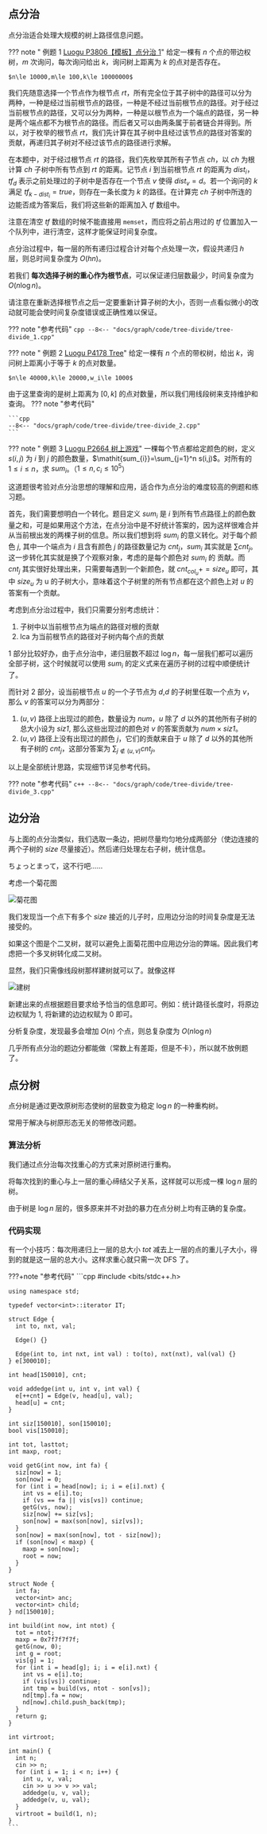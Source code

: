## 点分治

点分治适合处理大规模的树上路径信息问题。

??? note " 例题 1 [Luogu P3806【模板】点分治 1](https://www.luogu.com.cn/problem/P3806)"
    给定一棵有 $n$ 个点的带边权树，$m$ 次询问，每次询问给出 $k$，询问树上距离为 $k$ 的点对是否存在。
    
    $n\le 10000,m\le 100,k\le 10000000$

我们先随意选择一个节点作为根节点 $\mathit{rt}$，所有完全位于其子树中的路径可以分为两种，一种是经过当前根节点的路径，一种是不经过当前根节点的路径。对于经过当前根节点的路径，又可以分为两种，一种是以根节点为一个端点的路径，另一种是两个端点都不为根节点的路径。而后者又可以由两条属于前者链合并得到。所以，对于枚举的根节点 $rt$，我们先计算在其子树中且经过该节点的路径对答案的贡献，再递归其子树对不经过该节点的路径进行求解。

在本题中，对于经过根节点 $\mathit{rt}$ 的路径，我们先枚举其所有子节点 $\mathit{ch}$，以 $\mathit{ch}$ 为根计算 $\mathit{ch}$ 子树中所有节点到 $\mathit{rt}$ 的距离。记节点 $i$ 到当前根节点 $rt$ 的距离为 $\mathit{dist}_i$，$\mathit{tf}_{d}$ 表示之前处理过的子树中是否存在一个节点 $v$ 使得 $\mathit{dist}_v=d$。若一个询问的 $k$ 满足 $tf_{k-\mathit{dist}_i}=true$，则存在一条长度为 $k$ 的路径。在计算完 $\mathit{ch}$ 子树中所连的边能否成为答案后，我们将这些新的距离加入 $\mathit{tf}$ 数组中。

注意在清空 $\mathit{tf}$ 数组的时候不能直接用 `memset`，而应将之前占用过的 $\mathit{tf}$ 位置加入一个队列中，进行清空，这样才能保证时间复杂度。

点分治过程中，每一层的所有递归过程合计对每个点处理一次，假设共递归 $h$ 层，则总时间复杂度为 $O(hn)$。

若我们 **每次选择子树的重心作为根节点**，可以保证递归层数最少，时间复杂度为 $O(n\log n)$。

请注意在重新选择根节点之后一定要重新计算子树的大小，否则一点看似微小的改动就可能会使时间复杂度错误或正确性难以保证。

??? note "参考代码"
    ```cpp
    --8<-- "docs/graph/code/tree-divide/tree-divide_1.cpp"
    ```

??? note " 例题 2 [Luogu P4178 Tree](https://www.luogu.com.cn/problem/P4178)"
    给定一棵有 $n$ 个点的带权树，给出 $k$，询问树上距离小于等于 $k$ 的点对数量。
    
    $n\le 40000,k\le 20000,w_i\le 1000$

由于这里查询的是树上距离为 $[0,k]$ 的点对数量，所以我们用线段树来支持维护和查询。
??? note "参考代码"

    ```cpp
    --8<-- "docs/graph/code/tree-divide/tree-divide_2.cpp"
    ```

??? note " 例题 3 [Luogu P2664 树上游戏](https://www.luogu.com.cn/problem/P2664)"
    一棵每个节点都给定颜色的树，定义 $s(i,j)$ 为 $\mathit{i}$ 到 $\mathit{j}$ 的颜色数量，$\mathit{sum_{i}}=\sum_{j=1}^n s(i,j)$。对所有的 $1\leq i\leq n$，求 $sum_i$。（$1 \le n, c_i \le 10^5$）

这道题很考验对点分治思想的理解和应用，适合作为点分治的难度较高的例题和练习题。

首先，我们需要想明白一个转化。题目定义 $\mathit{sum_i}$ 是 $i$ 到所有节点路径上的颜色数量之和，可是如果用这个方法，在点分治中是不好统计答案的，因为这样很难合并从当前根出发的两棵子树的信息。所以我们想到将 $\mathit{sum_i}$ 的意义转化。对于每个颜色 $j$, 其中一个端点为 $i$ 且含有颜色 $j$ 的路径数量记为 $\mathit{cnt_j}$，$\mathit{sum_i}$ 其实就是 $\sum \mathit{cnt_j}$。这一步转化其实就是换了个观察对象，考虑的是每个颜色对 $\mathit{sum_i}$ 的 贡献。而 $\mathit{cnt_j}$ 其实很好处理出来，只需要每遇到一个新颜色，就 $\mathit{cnt_{col_u}}+=\mathit{size_u}$ 即可，其中 $\mathit{size_u}$ 为 u 的子树大小，意味着这个子树里的所有节点都在这个颜色上对 $u$ 的答案有一个贡献。

考虑到点分治过程中，我们只需要分别考虑统计：

1.  子树中以当前根节点为端点的路径对根的贡献
2.  lca 为当前根节点的路径对子树内每个点的贡献

1 部分比较好办，由于点分治中，递归层数不超过 $\log{n}$，每一层我们都可以遍历全部子树，这个时候就可以使用 $\mathit{sum_i}$ 的定义式来在遍历子树的过程中顺便统计了。

而针对 2 部分，设当前根节点 $u$ 的一个子节点为 $d$,$d$ 的子树里任取一个点为 $v$，那么 $v$ 的答案可以分为两部分：

1.  $(u, v)$ 路径上出现过的颜色，数量设为 $\mathit{num}$，$u$ 除了 $d$ 以外的其他所有子树的总大小设为 $\mathit{siz1}$, 那么这些出现过的颜色对 $v$ 的答案贡献为 $\mathit{num}\times \mathit{siz1}$。
2.  $(u, v)$ 路径上没有出现过的颜色 $j$，它们的贡献来自于 $u$ 除了 $d$ 以外的其他所有子树的 $\mathit{cnt_j}$，这部分答案为 $\sum_{j \notin (u, v)} \mathit{cnt_j}$。

以上是全部统计思路，实现细节详见参考代码。

??? note "参考代码"
    ```c++
    --8<-- "docs/graph/code/tree-divide/tree-divide_3.cpp"
    ```

## 边分治

与上面的点分治类似，我们选取一条边，把树尽量均匀地分成两部分（使边连接的两个子树的 $\mathit{size}$ 尽量接近）。然后递归处理左右子树，统计信息。

ちょっとまって，这不行吧……

考虑一个菊花图

![菊花图](./images/tree-divide1.svg)

我们发现当一个点下有多个 $size$ 接近的儿子时，应用边分治的时间复杂度是无法接受的。

如果这个图是个二叉树，就可以避免上面菊花图中应用边分治的弊端。因此我们考虑把一个多叉树转化成二叉树。

显然，我们只需像线段树那样建树就可以了。就像这样

![建树](./images/tree-divide2.svg)

新建出来的点根据题目要求给予恰当的信息即可。例如：统计路径长度时，将原边边权赋为 $1$, 将新建的边边权赋为 $0$ 即可。

分析复杂度，发现最多会增加 $O(n)$ 个点，则总复杂度为 $O(n\log n)$

几乎所有点分治的题边分都能做（常数上有差距，但是不卡），所以就不放例题了。

## 点分树

点分树是通过更改原树形态使树的层数变为稳定 $\log n$ 的一种重构树。

常用于解决与树原形态无关的带修改问题。

### 算法分析

我们通过点分治每次找重心的方式来对原树进行重构。

将每次找到的重心与上一层的重心缔结父子关系，这样就可以形成一棵 $\log n$ 层的树。

由于树是 $\log n$ 层的，很多原来并不对劲的暴力在点分树上均有正确的复杂度。

### 代码实现

有一个小技巧：每次用递归上一层的总大小 $\mathit{tot}$ 减去上一层的点的重儿子大小，得到的就是这一层的总大小。这样求重心就只需一次 DFS 了。

???+note "参考代码"
    ```cpp
    #include <bits/stdc++.h>
    
    using namespace std;
    
    typedef vector<int>::iterator IT;
    
    struct Edge {
      int to, nxt, val;
    
      Edge() {}
    
      Edge(int to, int nxt, int val) : to(to), nxt(nxt), val(val) {}
    } e[300010];
    
    int head[150010], cnt;
    
    void addedge(int u, int v, int val) {
      e[++cnt] = Edge(v, head[u], val);
      head[u] = cnt;
    }
    
    int siz[150010], son[150010];
    bool vis[150010];
    
    int tot, lasttot;
    int maxp, root;
    
    void getG(int now, int fa) {
      siz[now] = 1;
      son[now] = 0;
      for (int i = head[now]; i; i = e[i].nxt) {
        int vs = e[i].to;
        if (vs == fa || vis[vs]) continue;
        getG(vs, now);
        siz[now] += siz[vs];
        son[now] = max(son[now], siz[vs]);
      }
      son[now] = max(son[now], tot - siz[now]);
      if (son[now] < maxp) {
        maxp = son[now];
        root = now;
      }
    }
    
    struct Node {
      int fa;
      vector<int> anc;
      vector<int> child;
    } nd[150010];
    
    int build(int now, int ntot) {
      tot = ntot;
      maxp = 0x7f7f7f7f;
      getG(now, 0);
      int g = root;
      vis[g] = 1;
      for (int i = head[g]; i; i = e[i].nxt) {
        int vs = e[i].to;
        if (vis[vs]) continue;
        int tmp = build(vs, ntot - son[vs]);
        nd[tmp].fa = now;
        nd[now].child.push_back(tmp);
      }
      return g;
    }
    
    int virtroot;
    
    int main() {
      int n;
      cin >> n;
      for (int i = 1; i < n; i++) {
        int u, v, val;
        cin >> u >> v >> val;
        addedge(u, v, val);
        addedge(v, u, val);
      }
      virtroot = build(1, n);
    }
    ```

